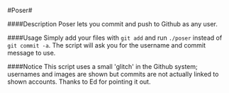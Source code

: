 #Poser#

####Description
Poser lets you commit and push to Github as any user.

####Usage
Simply add your files with `git add` and run `./poser` instead of `git commit -a`. The script will ask you for the username and commit message to use.



####Notice
This script uses a small 'glitch' in the Github system; usernames and images are shown but commits are not actually linked to shown accounts. Thanks to Ed for pointing it out.
